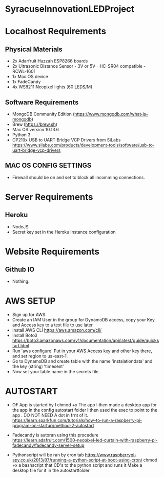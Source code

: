 # SyracuseInnovationLEDProject

# Localhost Requirements 
## Physical Materials

* 2x Adarfruit Huzzah ESP8266 boards
* 2x Ultrasonic Distance Sensor - 3V or 5V - HC-SR04 compatible - RCWL-1601 
* 1x Mac OS device
* 1x FadeCandy
* 4x WS8211 Neopixel lights (60 LEDS/M)

## Software Requirements
* MongoDB Community Edition (https://www.mongodb.com/what-is-mongodb)
* Brew (https://brew.sh) 
* Mac OS version 10.13.6
* Python 3
* CP210x USB to UART Bridge VCP Drivers from SiLabs https://www.silabs.com/products/development-tools/software/usb-to-uart-bridge-vcp-drivers

## MAC OS CONFIG SETTINGS
* Firewall should be on and set to block all incomming connections. 

# Server Requirements
## Heroku
* NodeJS 
* Secret key set in the Heroku instance configuration

# Website Requirements
## Github IO
* Nothing. 

# AWS SETUP
* Sign up for AWS
* Create an IAM User in the group for DynamoDB access, copy your Key and Access key to a text file to use later 
* Install AWS CLI https://aws.amazon.com/cli/
* Install Boto3 https://boto3.amazonaws.com/v1/documentation/api/latest/guide/quickstart.html
* Run 'aws configure' Put in your AWS Access key and other key there, and set region to us-east-1.
* Go to DynamoDB and create table with the name 'instalationdata' and the key (string) 'timesent'
* Now set your table name in the secrets file. 

# AUTOSTART

* OF App is started by
I chmod +x The app
I then made a desktop app for the app in the config autostart folder
I then used the exec to point to the app . DO NOT NEED A dot in frnt of it.
https://learn.sparkfun.com/tutorials/how-to-run-a-raspberry-pi-program-on-startup/method-2-autostart



* Fadecandy is autoran using this procedure https://learn.adafruit.com/1500-neopixel-led-curtain-with-raspberry-pi-fadecandy/fadecandy-server-setup



* Pythonscript will be ran by cron tab https://www.raspberrypi-spy.co.uk/2013/07/running-a-python-script-at-boot-using-cron/
chmod +x a bashscript that CD's to the python script and runs it
Make a desktop file for it in the autostartfolder
